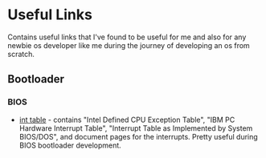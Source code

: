 # Useful Links
Contains useful links that I've found to be useful for me and also for any newbie os developer like me during the journey of developing an os from scratch.

## Bootloader
### BIOS
- [int table](https://stanislavs.org/helppc/int_table.html) - contains "Intel Defined CPU Exception Table", "IBM PC Hardware Interrupt Table", "Interrupt Table as Implemented by System BIOS/DOS", and document pages for the interrupts. Pretty useful during BIOS bootloader development.
